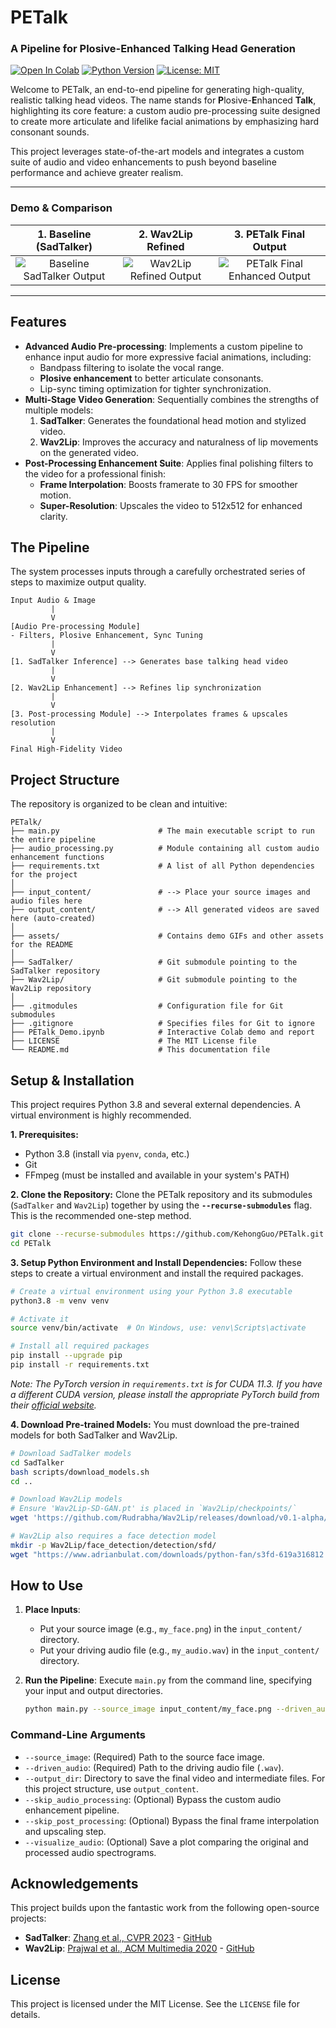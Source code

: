 # PETalk
### A Pipeline for Plosive-Enhanced Talking Head Generation

[![Open In Colab](https://colab.research.google.com/assets/colab-badge.svg)](https://colab.research.google.com/drive/1c6eDLz7lzaEfd4jRNdKOwggxWLWQGslC)
[![Python Version](https://img.shields.io/badge/Python-3.8-blue.svg)](https://www.python.org/downloads/release/python-380/)
[![License: MIT](https://img.shields.io/badge/License-MIT-yellow.svg)](https://github.com/KehongGuo/PETalk/blob/main/LICENSE)

Welcome to PETalk, an end-to-end pipeline for generating high-quality, realistic talking head videos. The name stands for **P**losive-**E**nhanced **Talk**, highlighting its core feature: a custom audio pre-processing suite designed to create more articulate and lifelike facial animations by emphasizing hard consonant sounds.

This project leverages state-of-the-art models and integrates a custom suite of audio and video enhancements to push beyond baseline performance and achieve greater realism.

---

### Demo & Comparison

| 1. Baseline (SadTalker) | 2. Wav2Lip Refined | 3. PETalk Final Output |
| :---: | :---: | :---: |
| ![Baseline SadTalker Output](https://raw.githubusercontent.com/KehongGuo/PETalk/main/assets/SadTalker_Output.gif) | ![Wav2Lip Refined Output](https://raw.githubusercontent.com/KehongGuo/PETalk/main/assets/Wav2Lip_Enhancement.gif) | ![PETalk Final Enhanced Output](https://raw.githubusercontent.com/KehongGuo/PETalk/main/assets/Final_Post-Processed.gif) |

---

## Features

-   **Advanced Audio Pre-processing**: Implements a custom pipeline to enhance input audio for more expressive facial animations, including:
    -   Bandpass filtering to isolate the vocal range.
    -   **Plosive enhancement** to better articulate consonants.
    -   Lip-sync timing optimization for tighter synchronization.
-   **Multi-Stage Video Generation**: Sequentially combines the strengths of multiple models:
    1.  **SadTalker**: Generates the foundational head motion and stylized video.
    2.  **Wav2Lip**: Improves the accuracy and naturalness of lip movements on the generated video.
-   **Post-Processing Enhancement Suite**: Applies final polishing filters to the video for a professional finish:
    -   **Frame Interpolation**: Boosts framerate to 30 FPS for smoother motion.
    -   **Super-Resolution**: Upscales the video to 512x512 for enhanced clarity.

## The Pipeline

The system processes inputs through a carefully orchestrated series of steps to maximize output quality.

```
Input Audio & Image
         |
         V
[Audio Pre-processing Module]
- Filters, Plosive Enhancement, Sync Tuning
         |
         V
[1. SadTalker Inference] --> Generates base talking head video
         |
         V
[2. Wav2Lip Enhancement] --> Refines lip synchronization
         |
         V
[3. Post-processing Module] --> Interpolates frames & upscales resolution
         |
         V
Final High-Fidelity Video
```

## Project Structure

The repository is organized to be clean and intuitive:

```
PETalk/
├── main.py                      # The main executable script to run the entire pipeline
├── audio_processing.py          # Module containing all custom audio enhancement functions
├── requirements.txt             # A list of all Python dependencies for the project
│
├── input_content/               # --> Place your source images and audio files here
├── output_content/              # --> All generated videos are saved here (auto-created)
│
├── assets/                      # Contains demo GIFs and other assets for the README
│
├── SadTalker/                   # Git submodule pointing to the SadTalker repository
├── Wav2Lip/                     # Git submodule pointing to the Wav2Lip repository
│
├── .gitmodules                  # Configuration file for Git submodules
├── .gitignore                   # Specifies files for Git to ignore
├── PETalk_Demo.ipynb            # Interactive Colab demo and report
├── LICENSE                      # The MIT License file
└── README.md                    # This documentation file
```

## Setup & Installation

This project requires Python 3.8 and several external dependencies. A virtual environment is highly recommended.

**1. Prerequisites:**
-   Python 3.8 (install via `pyenv`, `conda`, etc.)
-   Git
-   FFmpeg (must be installed and available in your system's PATH)

**2. Clone the Repository:**
Clone the PETalk repository and its submodules (`SadTalker` and `Wav2Lip`) together by using the **`--recurse-submodules`** flag. This is the recommended one-step method.

```bash
git clone --recurse-submodules https://github.com/KehongGuo/PETalk.git
cd PETalk
```

**3. Setup Python Environment and Install Dependencies:**
Follow these steps to create a virtual environment and install the required packages.

```bash
# Create a virtual environment using your Python 3.8 executable
python3.8 -m venv venv

# Activate it
source venv/bin/activate  # On Windows, use: venv\Scripts\activate

# Install all required packages
pip install --upgrade pip
pip install -r requirements.txt
```
*Note: The PyTorch version in `requirements.txt` is for CUDA 11.3. If you have a different CUDA version, please install the appropriate PyTorch build from their [official website](https://pytorch.org/get-started/locally/).*

**4. Download Pre-trained Models:**
You must download the pre-trained models for both SadTalker and Wav2Lip.

```bash
# Download SadTalker models
cd SadTalker
bash scripts/download_models.sh
cd ..

# Download Wav2Lip models
# Ensure 'Wav2Lip-SD-GAN.pt' is placed in `Wav2Lip/checkpoints/`
wget 'https://github.com/Rudrabha/Wav2Lip/releases/download/v0.1-alpha/Wav2Lip_GAN.pth' -O 'Wav2Lip/checkpoints/Wav2Lip-SD-GAN.pt'

# Wav2Lip also requires a face detection model
mkdir -p Wav2Lip/face_detection/detection/sfd/
wget "https://www.adrianbulat.com/downloads/python-fan/s3fd-619a316812.pth" -O "Wav2Lip/face_detection/detection/sfd/s3fd.pth"
```

## How to Use

1.  **Place Inputs**:
    -   Put your source image (e.g., `my_face.png`) in the `input_content/` directory.
    -   Put your driving audio file (e.g., `my_audio.wav`) in the `input_content/` directory.

2.  **Run the Pipeline**:
    Execute `main.py` from the command line, specifying your input and output directories.

    ```bash
    python main.py --source_image input_content/my_face.png --driven_audio input_content/my_audio.wav --output_dir output_content
    ```

### Command-Line Arguments

-   `--source_image`: (Required) Path to the source face image.
-   `--driven_audio`: (Required) Path to the driving audio file (`.wav`).
-   `--output_dir`: Directory to save the final video and intermediate files. For this project structure, use `output_content`.
-   `--skip_audio_processing`: (Optional) Bypass the custom audio enhancement pipeline.
-   `--skip_post_processing`: (Optional) Bypass the final frame interpolation and upscaling step.
-   `--visualize_audio`: (Optional) Save a plot comparing the original and processed audio spectrograms.

## Acknowledgements

This project builds upon the fantastic work from the following open-source projects:
-   **SadTalker**: [Zhang et al., CVPR 2023](https://arxiv.org/abs/2211.12194) - [GitHub](https://github.com/OpenTalker/SadTalker)
-   **Wav2Lip**: [Prajwal et al., ACM Multimedia 2020](https://arxiv.org/abs/2008.10010) - [GitHub](https://github.com/Rudrabha/Wav2Lip)

## License
This project is licensed under the MIT License. See the `LICENSE` file for details.
